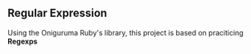 ## Regular Expression
Using the Oniguruma Ruby's library, this project is based on praciticing **Regexps**
